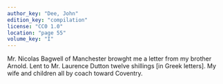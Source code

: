 ```yaml
---
author_key: "Dee, John"
edition_key: "compilation"
license: "CC0 1.0"
location: "page 55"
volume_key: "I"
---
```

Mr. Nicolas Bagwell of Manchester browght me a letter from my brother Arnold.
Lent to Mr. Laurence Dutton twelve shillings [in Greek letters]. My wife and
children all by coach toward Coventry.
